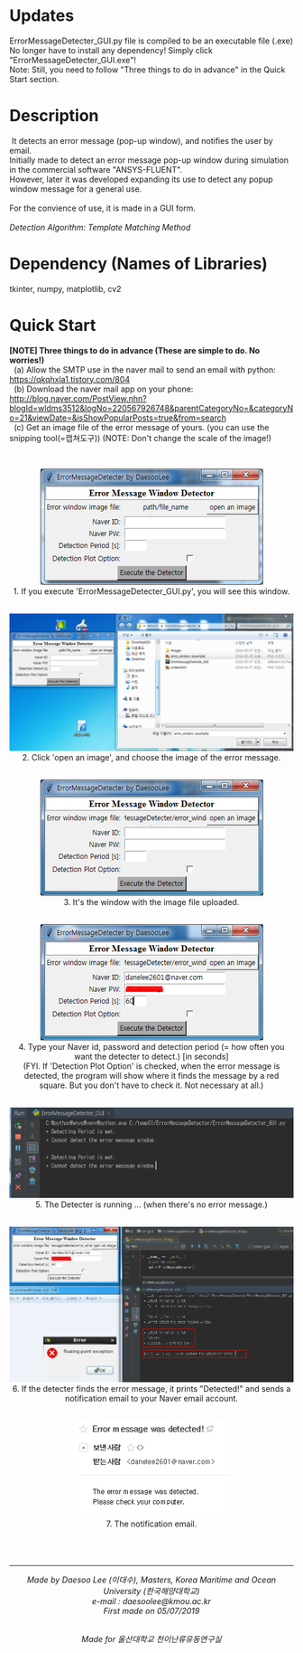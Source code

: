 # Updates
 ErrorMessageDetecter_GUI.py file is compiled to be an executable file (.exe) <br>
 No longer have to install any dependency! Simply click "ErrorMessageDetecter_GUI.exe"! <br>
 Note: Still, you need to follow "Three things to do in advance" in the Quick Start section. <br>
 
# Description
 &nbsp;It detects an error message (pop-up window), and notifies the user by email. <br>
 Initially made to detect an error message pop-up window during simulation in the commercial software "ANSYS-FLUENT". <br>
 However, later it was developed expanding its use to detect any popup window message for a general use. <br>
 <br>
 For the convience of use, it is made in a GUI form.<br>
 <br>
 <i>Detection Algorithm: Template Matching Method</i> <br>
 
# Dependency (Names of Libraries)
  tkinter, numpy, matplotlib, cv2
  
# Quick Start
<b>[NOTE] Three things to do in advance (These are simple to do. No worries!)</b> <br>
&nbsp;&nbsp;(a) Allow the SMTP use in the naver mail to send an email with python: https://qkqhxla1.tistory.com/804 <br>
&nbsp;&nbsp;(b) Download the naver mail app on your phone: http://blog.naver.com/PostView.nhn?blogId=wldms3512&logNo=220567926748&parentCategoryNo=&categoryNo=21&viewDate=&isShowPopularPosts=true&from=search <br>
&nbsp;&nbsp;(c) Get an image file of the error message of yours. (you can use the snipping tool(=캡쳐도구)) (NOTE: Don't change the scale of the image!) <br>

<br>

<p align='center'>
<img src="ErrorMessageDetecter/images/a01.PNG"> <br>
1. If you execute 'ErrorMessageDetecter_GUI.py', you will see this window. <br><br>

<p align='center'>
<img src="ErrorMessageDetecter/images/a02.PNG"> <br>
2. Click 'open an image', and choose the image of the error message. <br><br>

<p align='center'>
<img src="ErrorMessageDetecter/images/a03.PNG"> <br>
3. It's the window with the image file uploaded. <br><br>

<p align='center'>
<img src="ErrorMessageDetecter/images/a09.PNG"> <br>
4. Type your Naver id, password and detection period (= how often you want the detecter to detect.) [in seconds] <br>
(FYI. If 'Detection Plot Option' is checked, when the error message is detected, the program will show where it finds the message by a red square. But you don't have to check it. Not necessary at all.) <br><br>

<p align='center'>
<img src="ErrorMessageDetecter/images/a05.PNG"> <br>
5. The Detecter is running ... (when there's no error message.)<br><br>

<p align='center'>
<img src="ErrorMessageDetecter/images/a06-1.PNG"> <br>
6. If the detecter finds the error message, it prints "Detected!" and sends a notification email to your Naver email account. <br><br>

<p align='center'>
<img src="ErrorMessageDetecter/images/a08.PNG"> <br>
7. The notification email. <br><br><br><br>
 
 <hr>
<p align="center">
<i>
Made by Daesoo Lee (이대수), Masters, Korea Maritime and Ocean University (한국해양대학교)<br>
e-mail : daesoolee@kmou.ac.kr<br>
First made on 05/07/2019<br><br></p>

<p align="center">
Made for 울산대학교 천이난류유동연구실
</i>
</p>

